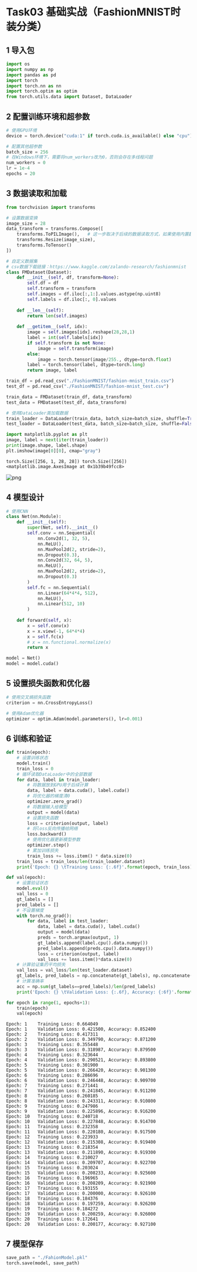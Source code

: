 # Task03 基础实战（FashionMNIST时装分类）

## 1 导入包


```python
import os
import numpy as np
import pandas as pd
import torch
import torch.nn as nn
import torch.optim as optim
from torch.utils.data import Dataset, DataLoader
```

## 2 配置训练环境和超参数


```python
# 使用GPU环境
device = torch.device("cuda:1" if torch.cuda.is_available() else "cpu")
```


```python
# 配置其他超参数
batch_size = 256
# 在Windows环境下，需要将num_workers改为0，否则会存在多线程问题
num_workers = 0
lr = 1e-4
epochs = 20
```

## 3 数据读取和加载


```python
from torchvision import transforms

# 设置数据变换
image_size = 28
data_transform = transforms.Compose([
    transforms.ToPILImage(),   # 这一步取决于后续的数据读取方式，如果使用内置数据集则不需要
    transforms.Resize(image_size),
    transforms.ToTensor()
])
```


```python
# 自定义数据集
# csv数据下载链接：https://www.kaggle.com/zalando-research/fashionmnist
class FMDataset(Dataset):
    def __init__(self, df, transform=None):
        self.df = df
        self.transform = transform
        self.images = df.iloc[:,1:].values.astype(np.uint8)
        self.labels = df.iloc[:, 0].values
        
    def __len__(self):
        return len(self.images)
    
    def __getitem__(self, idx):
        image = self.images[idx].reshape(28,28,1)
        label = int(self.labels[idx])
        if self.transform is not None:
            image = self.transform(image)
        else:
            image = torch.tensor(image/255., dtype=torch.float)
        label = torch.tensor(label, dtype=torch.long)
        return image, label
```


```python
train_df = pd.read_csv("./FashionMNIST/fashion-mnist_train.csv")
test_df = pd.read_csv("./FashionMNIST/fashion-mnist_test.csv")
```


```python
train_data = FMDataset(train_df, data_transform)
test_data = FMDataset(test_df, data_transform)
```


```python
# 使用DataLoader类加载数据
train_loader = DataLoader(train_data, batch_size=batch_size, shuffle=True, num_workers=num_workers, drop_last=True)
test_loader = DataLoader(test_data, batch_size=batch_size, shuffle=False, num_workers=num_workers)
```


```python
import matplotlib.pyplot as plt
image, label = next(iter(train_loader))
print(image.shape, label.shape)
plt.imshow(image[0][0], cmap="gray")
```

    torch.Size([256, 1, 28, 28]) torch.Size([256])
    <matplotlib.image.AxesImage at 0x1b39b49fcc8>

    
![png](images/ch03/01.png)
    


## 4 模型设计


```python
# 使用CNN
class Net(nn.Module):
    def __init__(self):
        super(Net, self).__init__()
        self.conv = nn.Sequential(
            nn.Conv2d(1, 32, 5),
            nn.ReLU(),
            nn.MaxPool2d(2, stride=2),
            nn.Dropout(0.3),
            nn.Conv2d(32, 64, 5),
            nn.ReLU(),
            nn.MaxPool2d(2, stride=2),
            nn.Dropout(0.3)
        )
        self.fc = nn.Sequential(
            nn.Linear(64*4*4, 512),
            nn.ReLU(),
            nn.Linear(512, 10)
        )
        
    def forward(self, x):
        x = self.conv(x)
        x = x.view(-1, 64*4*4)
        x = self.fc(x)
        # x = nn.functional.normalize(x)
        return x
```


```python
model = Net()
model = model.cuda()
```

## 5 设置损失函数和优化器


```python
# 使用交叉熵损失函数
criterion = nn.CrossEntropyLoss()
```


```python
# 使用Adam优化器
optimizer = optim.Adam(model.parameters(), lr=0.001)
```

## 6 训练和验证


```python
def train(epoch):
    # 设置训练状态
    model.train()
    train_loss = 0
    # 循环读取DataLoader中的全部数据
    for data, label in train_loader:
        # 将数据放到GPU用于后续计算
        data, label = data.cuda(), label.cuda()
        # 将优化器的梯度清0
        optimizer.zero_grad()
        # 将数据输入给模型
        output = model(data)
        # 设置损失函数
        loss = criterion(output, label)
        # 将loss反向传播给网络
        loss.backward()
        # 使用优化器更新模型参数
        optimizer.step()
        # 累加训练损失
        train_loss += loss.item() * data.size(0)
    train_loss = train_loss/len(train_loader.dataset)
    print('Epoch: {} \tTraining Loss: {:.6f}'.format(epoch, train_loss))
```


```python
def val(epoch): 
    # 设置验证状态
    model.eval()
    val_loss = 0
    gt_labels = []
    pred_labels = []
    # 不设置梯度
    with torch.no_grad():
        for data, label in test_loader:
            data, label = data.cuda(), label.cuda()
            output = model(data)
            preds = torch.argmax(output, 1)
            gt_labels.append(label.cpu().data.numpy())
            pred_labels.append(preds.cpu().data.numpy())
            loss = criterion(output, label)
            val_loss += loss.item()*data.size(0)
    # 计算验证集的平均损失
    val_loss = val_loss/len(test_loader.dataset)
    gt_labels, pred_labels = np.concatenate(gt_labels), np.concatenate(pred_labels)
    # 计算准确率
    acc = np.sum(gt_labels==pred_labels)/len(pred_labels)
    print('Epoch: {} \tValidation Loss: {:.6f}, Accuracy: {:6f}'.format(epoch, val_loss, acc))
```


```python
for epoch in range(1, epochs+1):
    train(epoch)
    val(epoch)
```

    Epoch: 1 	Training Loss: 0.664049
    Epoch: 1 	Validation Loss: 0.421500, Accuracy: 0.852400
    Epoch: 2 	Training Loss: 0.417311
    Epoch: 2 	Validation Loss: 0.349790, Accuracy: 0.871200
    Epoch: 3 	Training Loss: 0.355448
    Epoch: 3 	Validation Loss: 0.318987, Accuracy: 0.879500
    Epoch: 4 	Training Loss: 0.323644
    Epoch: 4 	Validation Loss: 0.290521, Accuracy: 0.893800
    Epoch: 5 	Training Loss: 0.301900
    Epoch: 5 	Validation Loss: 0.266420, Accuracy: 0.901300
    Epoch: 6 	Training Loss: 0.286696
    Epoch: 6 	Validation Loss: 0.246448, Accuracy: 0.909700
    Epoch: 7 	Training Loss: 0.271441
    Epoch: 7 	Validation Loss: 0.241845, Accuracy: 0.911200
    Epoch: 8 	Training Loss: 0.260185
    Epoch: 8 	Validation Loss: 0.243311, Accuracy: 0.910800
    Epoch: 9 	Training Loss: 0.247986
    Epoch: 9 	Validation Loss: 0.225896, Accuracy: 0.916200
    Epoch: 10 	Training Loss: 0.240718
    Epoch: 10 	Validation Loss: 0.227848, Accuracy: 0.914700
    Epoch: 11 	Training Loss: 0.232358
    Epoch: 11 	Validation Loss: 0.220180, Accuracy: 0.917500
    Epoch: 12 	Training Loss: 0.223933
    Epoch: 12 	Validation Loss: 0.215308, Accuracy: 0.919400
    Epoch: 13 	Training Loss: 0.218354
    Epoch: 13 	Validation Loss: 0.211890, Accuracy: 0.919300
    Epoch: 14 	Training Loss: 0.210027
    Epoch: 14 	Validation Loss: 0.209707, Accuracy: 0.922700
    Epoch: 15 	Training Loss: 0.203024
    Epoch: 15 	Validation Loss: 0.208233, Accuracy: 0.925600
    Epoch: 16 	Training Loss: 0.196965
    Epoch: 16 	Validation Loss: 0.208209, Accuracy: 0.921900
    Epoch: 17 	Training Loss: 0.193155
    Epoch: 17 	Validation Loss: 0.200000, Accuracy: 0.926100
    Epoch: 18 	Training Loss: 0.184376
    Epoch: 18 	Validation Loss: 0.197259, Accuracy: 0.926200
    Epoch: 19 	Training Loss: 0.184272
    Epoch: 19 	Validation Loss: 0.200259, Accuracy: 0.926000
    Epoch: 20 	Training Loss: 0.172641
    Epoch: 20 	Validation Loss: 0.200177, Accuracy: 0.927100
    

## 7 模型保存


```python
save_path = "./FahionModel.pkl"
torch.save(model, save_path)
```
